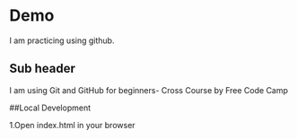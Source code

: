 # Demo
I am practicing using github. 


## Sub header


I am using Git and GitHub for beginners- Cross Course by Free Code Camp

##Local Development

1.Open index.html in your browser